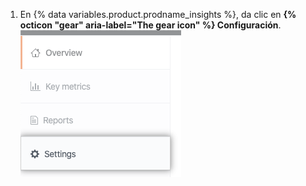 1. En {% data variables.product.prodname_insights %}, da clic en **{% octicon "gear" aria-label="The gear icon" %} Configuración**. ![Pestaña Parámetros](/assets/images/help/insights/settings-tab.png)

